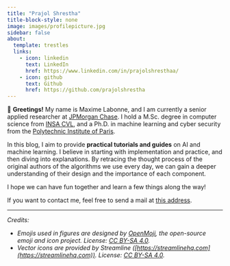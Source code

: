 ```yaml
---
title: "Prajol Shrestha"
title-block-style: none
image: images/profilepicture.jpg
sidebar: false
about:
  template: trestles
  links:
    - icon: linkedin
      text: LinkedIn
      href: https://www.linkedin.com/in/prajolshresthaa/
    - icon: github
      text: Github
      href: https://github.com/prajolshrestha
---
```


👋 **Greetings!** My name is Maxime Labonne, and I am currently a senior applied researcher at [JPMorgan Chase](https://www.jpmorganchase.com/). I hold a M.Sc. degree in computer science from [INSA CVL](https://www.insa-centrevaldeloire.fr/en), and a Ph.D. in machine learning and cyber security from the [Polytechnic Institute of Paris](https://www.ip-paris.fr/en).

In this blog, I aim to provide **practical tutorials and guides** on AI and machine learning. I believe in starting with implementation and practice, and then diving into explanations. By retracing the thought process of the original authors of the algorithms we use every day, we can gain a deeper understanding of their design and the importance of each component.

I hope we can have fun together and learn a few things along the way!

If you want to contact me, feel free to send a mail at <a href="mailto:labonne.maxime&commat;gmail.com">this address</a>.

<hr>

*Credits:*

* *Emojis used in figures are designed by [OpenMoji](https://openmoji.org/), the open-source emoji and icon project. License: [CC BY-SA 4.0](https://creativecommons.org/licenses/by-sa/4.0/#).*
* *Vector icons are provided by Streamline ([https://streamlinehq.com](https://streamlinehq.com)). License: [CC BY-SA 4.0](https://creativecommons.org/licenses/by-sa/4.0/#).*
